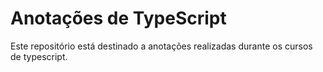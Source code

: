 # Anotações de TypeScript
Este repositório está destinado a anotações realizadas durante os cursos de typescript.

